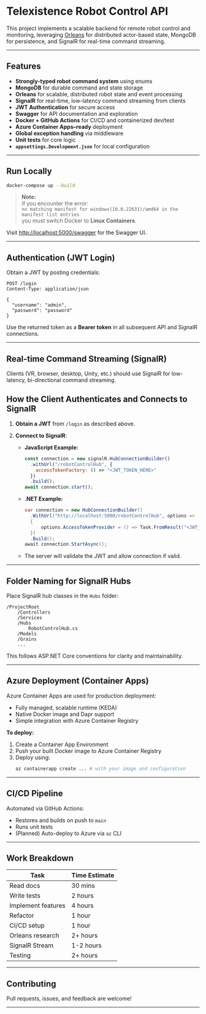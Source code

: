 # Telexistence Robot Control API

This project implements a scalable backend for remote robot control and monitoring, leveraging [Orleans](https://dotnet.github.io/orleans/) for distributed actor-based state, MongoDB for persistence, and SignalR for real-time command streaming.

---

## Features

- **Strongly-typed robot command system** using enums
- **MongoDB** for durable command and state storage
- **Orleans** for scalable, distributed robot state and event processing
- **SignalR** for real-time, low-latency command streaming from clients
- **JWT Authentication** for secure access
- **Swagger** for API documentation and exploration
- **Docker + GitHub Actions** for CI/CD and containerized dev/test
- **Azure Container Apps–ready** deployment
- **Global exception handling** via middleware
- **Unit tests** for core logic
- **`appsettings.Development.json`** for local configuration

---

## Run Locally

```bash
docker-compose up --build
```

> **Note:**  
> If you encounter the error:  
> `no matching manifest for windows(10.0.22631)/amd64 in the manifest list entries`  
> you must switch Docker to **Linux Containers**.

Visit [http://localhost:5000/swagger](http://localhost:5000/swagger) for the Swagger UI.

---

## Authentication (JWT Login)

Obtain a JWT by posting credentials:

```http
POST /login
Content-Type: application/json

{
  "username": "admin",
  "password": "password"
}
```

Use the returned token as a **Bearer token** in all subsequent API and SignalR connections.

---

## Real-time Command Streaming (SignalR)

Clients (VR, browser, desktop, Unity, etc.) should use SignalR for low-latency, bi-directional command streaming.

## How the Client Authenticates and Connects to SignalR

1. **Obtain a JWT** from `/login` as described above.
2. **Connect to SignalR**:

    - **JavaScript Example:**
      ```javascript
      const connection = new signalR.HubConnectionBuilder()
        .withUrl("/robotControlHub", {
          accessTokenFactory: () => "<JWT_TOKEN_HERE>"
        })
        .build();
      await connection.start();
      ```

    - **.NET Example:**
      ```csharp
      var connection = new HubConnectionBuilder()
        .WithUrl("http://localhost:5000/robotControlHub", options =>
        {
            options.AccessTokenProvider = () => Task.FromResult("<JWT_TOKEN_HERE>");
        })
        .Build();
      await connection.StartAsync();
      ```

    - The server will validate the JWT and allow connection if valid.

---

## Folder Naming for SignalR Hubs

Place SignalR hub classes in the `Hubs` folder:

```
/ProjectRoot
    /Controllers
    /Services
    /Hubs
        RobotControlHub.cs
    /Models
    /Grains
    ...
```
This follows ASP.NET Core conventions for clarity and maintainability.

---

## Azure Deployment (Container Apps)

Azure Container Apps are used for production deployment:

- Fully managed, scalable runtime (KEDA)
- Native Docker image and Dapr support
- Simple integration with Azure Container Registry

**To deploy:**
1. Create a Container App Environment
2. Push your built Docker image to Azure Container Registry
3. Deploy using:
   ```bash
   az containerapp create ... # with your image and configuration
   ```

---

## CI/CD Pipeline

Automated via GitHub Actions:

- Restores and builds on push to `main`
- Runs unit tests
- (Planned) Auto-deploy to Azure via `az` CLI

---

## Work Breakdown

| Task                | Time Estimate    |
|---------------------|------------------|
| Read docs           | 30 mins          |
| Write tests         | 2 hours          |
| Implement features  | 4 hours          |
| Refactor            | 1 hour           |
| CI/CD setup         | 1 hour           |
| Orleans research    | 2+ hours         |
| SignalR Stream      | 1-2 hours        |
| Testing             | 2+ hours         |

---

## Contributing

Pull requests, issues, and feedback are welcome!

---
